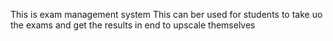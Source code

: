 This is exam management system
This can ber used for students to take uo the exams and get the results in end to upscale themselves
